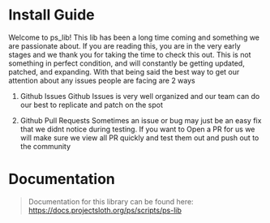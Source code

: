 # Install Guide

Welcome to ps_lib! This lib has been a long time coming and something we are passionate about. If you are reading this, you are in the very early stages and we thank you for taking the time to check this out. This is not something in perfect condition, and will constantly be getting updated, patched, and expanding. With that being said the best way to get our attention about any issues people are facing are 2 ways

1. Github Issues
Github Issues is very well organized and our team can do our best to replicate and patch on the spot

2. Github Pull Requests
Sometimes an issue or bug may just be an easy fix that we didnt notice during testing. If you want to Open a PR for us we will make sure we view all PR quickly and test them out and push out to the community

# Documentation

> Documentation for this library can be found here: https://docs.projectsloth.org/ps/scripts/ps-lib

